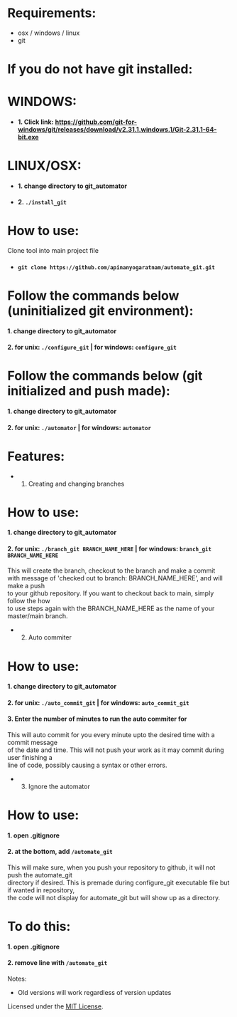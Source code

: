# Requirements:
* osx / windows / linux
* git

# If you do not have git installed:
# WINDOWS: 
- #### 1. Click link: https://github.com/git-for-windows/git/releases/download/v2.31.1.windows.1/Git-2.31.1-64-bit.exe
# LINUX/OSX: 
- #### 1. change directory to git_automator
- #### 2. `./install_git`

# How to use:
Clone tool into main project file
* #### `git clone https://github.com/apinanyogaratnam/automate_git.git`

# Follow the commands below (uninitialized git environment):
#### 1. change directory to git_automator
#### 2. for unix: `./configure_git` | for windows: `configure_git`

# Follow the commands below (git initialized and push made): 
#### 1. change directory to git_automator
#### 2. for unix: `./automator` | for windows: `automator`

# Features:
- 1. Creating and changing branches
# How to use:
#### 1. change directory to git_automator
#### 2. for unix: `./branch_git BRANCH_NAME_HERE` | for windows: `branch_git BRANCH_NAME_HERE`
This will create the branch, checkout to the branch and make a commit <br />
with message of 'checked out to branch: BRANCH_NAME_HERE', and will make a push <br />
to your github repository. If you want to checkout back to main, simply follow the how <br />
to use steps again with the BRANCH_NAME_HERE as the name of your master/main branch. <br />

- 2. Auto commiter
# How to use:
#### 1. change directory to git_automator
#### 2. for unix: `./auto_commit_git` | for windows: `auto_commit_git`
#### 3. Enter the number of minutes to run the auto commiter for
This will auto commit for you every minute upto the desired time with a commit message <br />
of the date and time. This will not push your work as it may commit during user finishing a <br />
line of code, possibly causing a syntax or other errors. <br />

- 3. Ignore the automator
# How to use:
#### 1. open .gitignore
#### 2. at the bottom, add `/automate_git`
This will make sure, when you push your repository to github, it will not push the automate_git <br />
directory if desired. This is premade during configure_git executable file but if wanted in repository, <br />
the code will not display for automate_git but will show up as a directory. 
# To do this:
#### 1. open .gitignore
#### 2. remove line with `/automate_git`


Notes: <br />
- Old versions will work regardless of version updates


Licensed under the [MIT License](LICENSE).